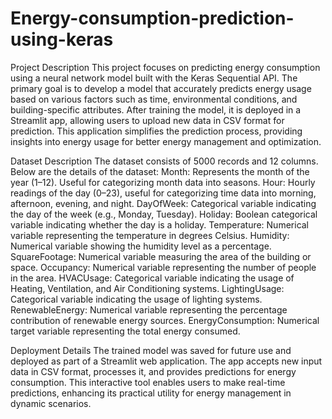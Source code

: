 # Energy-consumption-prediction-using-keras

Project Description
This project focuses on predicting energy consumption using a neural network model built with the Keras Sequential API. The primary goal is to develop a model that accurately predicts energy usage based on various factors such as time, environmental conditions, and building-specific attributes. After training the model, it is deployed in a Streamlit app, allowing users to upload new data in CSV format for prediction. This application simplifies the prediction process, providing insights into energy usage for better energy management and optimization.

Dataset Description
The dataset consists of 5000 records and 12 columns. Below are the details of the dataset:
Month: Represents the month of the year (1–12). Useful for categorizing month data into seasons.
Hour: Hourly readings of the day (0–23), useful for categorizing time data into morning, afternoon, evening, and night.
DayOfWeek: Categorical variable indicating the day of the week (e.g., Monday, Tuesday).
Holiday: Boolean categorical variable indicating whether the day is a holiday.
Temperature: Numerical variable representing the temperature in degrees Celsius.
Humidity: Numerical variable showing the humidity level as a percentage.
SquareFootage: Numerical variable measuring the area of the building or space.
Occupancy: Numerical variable representing the number of people in the area.
HVACUsage: Categorical variable indicating the usage of Heating, Ventilation, and Air Conditioning systems.
LightingUsage: Categorical variable indicating the usage of lighting systems.
RenewableEnergy: Numerical variable representing the percentage contribution of renewable energy sources.
EnergyConsumption: Numerical target variable representing the total energy consumed.

Deployment Details
The trained model was saved for future use and deployed as part of a Streamlit web application. The app accepts new input data in CSV format, processes it, and provides predictions for energy consumption. This interactive tool enables users to make real-time predictions, enhancing its practical utility for energy management in dynamic scenarios.
